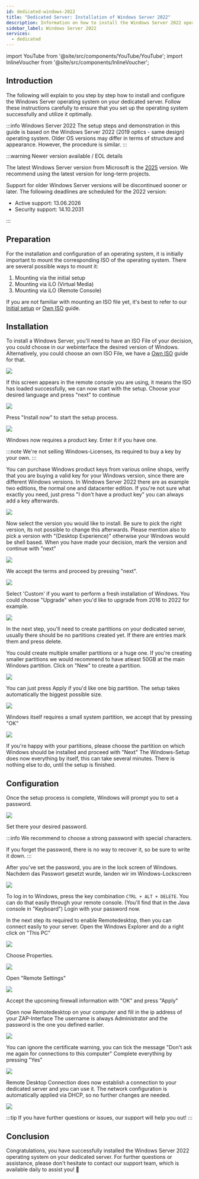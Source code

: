 ```yaml
---
id: dedicated-windows-2022
title: "Dedicated Server: Installation of Windows Server 2022"
description: Information on how to install the Windows Server 2022 operating system on your dedicated server from ZAP-Hosting - ZAP-Hosting.com documentation
sidebar_label: Windows Server 2022
services:
  - dedicated
---
```


import YouTube from '@site/src/components/YouTube/YouTube';
import InlineVoucher from '@site/src/components/InlineVoucher';

## Introduction
The following will explain to you step by step how to install and configure the Windows Server operating system on your dedicated server. Follow these instructions carefully to ensure that you set up the operating system successfully and utilize it optimally.

:::info Windows Server 2022
The setup steps and demonstration in this guide is based on the Windows Server 2022  (2019 optics - same design) operating system. Older OS versions may differ in terms of structure and appearance. However, the procedure is similar.
:::

:::warning Newer version available / EOL details

The latest Windows Server version from Microsoft is the [2025](dedicated-windows.md) version. We recommend using the latest version for long-term projects. 

Support for older Windows Server versions will be discontinued sooner or later. The following deadlines are scheduled for the 2022 version: 

- Active support: 13.06.2026
- Security support: 14.10.2031

:::

<InlineVoucher />

## Preparation
For the installation and configuration of an operating system, it is initially important to mount the corresponding ISO of the operating system. There are several possible ways to mount it:

1. Mounting via the initial setup
2. Mounting via iLO (Virtual Media)
3. Mounting via iLO (Remote Console)

If you are not familiar with mounting an ISO file yet, it's best to refer to our [Initial setup](dedicated-setup.md) or [Own ISO](dedicated-iso.md) guide.



## Installation
To install a Windows Server, you'll need to have an ISO File of your decision, you could choose in our webinterface the desired version of Windows. Alternatively, you could choose an own ISO File, we have a [Own ISO](dedicated-iso.md) guide for that.

![](https://screensaver01.zap-hosting.com/index.php/s/DDNsa9zjbXng9Z6/preview)

If this screen appears in the remote console you are using, it means the ISO has loaded successfully, we can now start with the setup.
Choose your desired language and press "next" to continue

![](https://screensaver01.zap-hosting.com/index.php/s/iyjwCCSmjPqiDMt/preview)

Press "Install now" to start the setup process.

![](https://screensaver01.zap-hosting.com/index.php/s/y8rXwXfrnRRD9fZ/preview)

Windows now requires a product key. Enter it if you have one.

:::note
We're not selling Windows-Licenses, its required to buy a key by your own.
:::

You can purchase Windows product keys from various online shops, verify that you are buying a valid key for your Windows version, since there are different Windows versions.
In Windows Server 2022 there are as example two editions, the normal one and datacenter edition. 
If you're not sure what exactly you need, just press "I don't have a product key" you can always add a key afterwards.

![](https://screensaver01.zap-hosting.com/index.php/s/jH5dYQBq7FtT2SL/preview)

Now select the version you would like to install.
Be sure to pick the right version, its not possible to change this afterwards.
Please mention also to pick a version with "(Desktop Experience)" otherwise your Windows would be shell based.
When you have made your decision, mark the version and continue with "next"

![](https://screensaver01.zap-hosting.com/index.php/s/9GRPiS3JpFPyJYk/preview)

We accept the terms and proceed by pressing "next".

![](https://screensaver01.zap-hosting.com/index.php/s/Bbfj7R2RdkNkMzq/preview)

Select 'Custom' if you want to perform a fresh installation of Windows. You could choose "Upgrade" when you'd like to upgrade from 2016 to 2022 for example.

![](https://screensaver01.zap-hosting.com/index.php/s/8zkx8grPTCSgprQ/preview)

In the next step, you'll need to create partitions on your dedicated server, usually there should be no partitions created yet. If there are entries mark them and press delete.

You could create multiple smaller partitions or a huge one. If you're creating smaller partitions we would recommend to have atleast 50GB at the main Windows partition.
Click on "New" to create a partition.

![](https://screensaver01.zap-hosting.com/index.php/s/GtBxwdETkNeSGcT/preview)

You can just press Apply if you'd like one big partition. The setup takes automatically the biggest possible size.

![](https://screensaver01.zap-hosting.com/index.php/s/xWr3ySfyGdYbxKt/preview)

Windows itself requires a small system partition, we accept that by pressing "OK"

![](https://screensaver01.zap-hosting.com/index.php/s/B2JPRH3pYRt323x/preview)

If you're happy with your partitions, please choose the partition on which Windows should be installed and proceed with "Next"
The Windows-Setup does now everything by itself, this can take several minutes.
There is nothing else to do, until the setup is finished.

## Configuration

Once the setup process is complete, Windows will prompt you to set a password.

![](https://screensaver01.zap-hosting.com/index.php/s/Zmn6zJyPWAM5MHG/preview)

Set there your desired password.

:::info
We recommend to choose a strong password with special characters.

If you forget the password, there is no way to recover it, so be sure to write it down.
:::

After you've set the password, you are in the lock screen of Windows.
Nachdem das Passwort gesetzt wurde, landen wir im Windows-Lockscreen

![](https://screensaver01.zap-hosting.com/index.php/s/ddxASYsjNgwHX5i/preview)

To log in to Windows, press the key combination `CTRL + ALT + DELETE`. You can do that easily through your remote console.
(You'll find that in the Java console in "Keyboard")
Login with your password now.

In the next step its required to enable Remotedesktop, then you can connect easily to your server.
Open the Windows Explorer and do a right click on "This PC"

![](https://screensaver01.zap-hosting.com/index.php/s/HSnnXftNbXNYjq6/preview)

Choose Properties.

![](https://screensaver01.zap-hosting.com/index.php/s/g2CFHpdrZ3E8g29/preview)

Open "Remote Settings"

![](https://screensaver01.zap-hosting.com/index.php/s/e8Q4rixGtBZZH35/preview)

Accept the upcoming firewall information with "OK" and press "Apply"

Open now Remotedesktop on your computer and fill in the ip address of your ZAP-Interface
The username is always Administrator and the password is the one you defined earlier.

![](https://screensaver01.zap-hosting.com/index.php/s/w97g9aDrpM8EjpA/preview)

You can ignore the certificate warning, you can tick the message "Don't ask me again for connections to this computer"
Complete everything by pressing "Yes"

![](https://screensaver01.zap-hosting.com/index.php/s/SqqCdBZRYysz8yj/preview)

Remote Desktop Connection does now establish a connection to your dedicated server and you can use it.
The network configuration is automatically applied via DHCP, so no further changes are needed.

![](https://screensaver01.zap-hosting.com/index.php/s/9BEEiFAtJ2jCoCk/preview)

:::tip
If you have further questions or issues, our support will help you out!
:::


## Conclusion
Congratulations, you have successfully installed the Windows Server 2022 operating system on your dedicated server. For further questions or assistance, please don't hesitate to contact our support team, which is available daily to assist you! 🙂